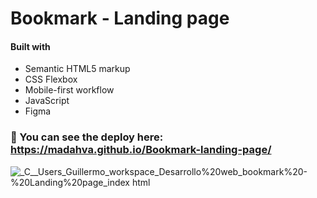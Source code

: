 # Bookmark - Landing page

#### Built with

- Semantic HTML5 markup
- CSS Flexbox
- Mobile-first workflow
- JavaScript
- Figma

### 🔗 You can see the deploy here: https://madahva.github.io/Bookmark-landing-page/

![_C__Users_Guillermo_workspace_Desarrollo%20web_bookmark%20-%20Landing%20page_index html](https://user-images.githubusercontent.com/89199369/176968345-3058b35e-cb4e-4cf1-a942-f467caaaa422.png)
